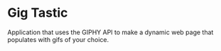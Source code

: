 # Gig Tastic


Application that uses the GIPHY API to make a dynamic web page that populates with gifs of your choice.

